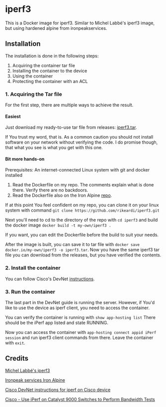 # iperf3

This is a Docker image for iperf3. Similar to Michel Labbé's iperf3 image, but using hardened alpine from ironpeakservices.

## Installation

The installation is done in the following steps:
1. Acquiring the container tar file
2. Installing the container to the device
3. Using the container
4. Protecting the container with an ACL

### 1. Acquiring the Tar file

For the first step, there are multiple ways to achieve the result.

#### Easiest

Just download my ready-to-use tar file from releases: [iperf3.tar](https://github.com/rikeardi/iperf3/releases/download/alpine-3.20.3_iperf3-3.17.1-r0/iperf3.tar).

If You trust my word, that is. As a common caution you should not install software on your network without verifying the code. I do promise though, that what you see is what you get with this one.

#### Bit more hands-on

Prerequisites:
An internet-connected Linux system with git and docker installed

1. Read the Dockerfile on my repo. The comments explain what is done there. Verify there are no backdoors.
2. Read the Dockerfile also on the Iron Alpine [repo](https://github.com/ironpeakservices/iron-alpine).

If at this point You feel confident on my repo, you can clone it on your linux system with command ```git clone https://github.com/rikeardi/iperf3.git```

Next you'll need to cd to the directory of the repo with ```cd iperf3``` and build the docker image ```docker build -t my-own/iperf3 .```

If you want, you can edit the Dockerfile before the build to suit your needs.

After the image is built, you can save it to tar file with ```docker save docker.io/my-own/iperf3 -o iperf3.tar```. Now you have the same iperf3 tar file you can download from the releases, but you have verified the contents.

### 2. Install the container

You can follow Cisco's DevNet [instructions](https://developer.cisco.com/docs/app-hosting/deploy-iperf3-performance-monitoring-application/).

### 3. Run the container

The last part in the DevNet guide is running the server. However, if You'd like to use the device as iperf client, you need to access the container.

You can verify the container is running with ```show app-hosting list```
There should be the iPerf app listed and state RUNNING.

Now you can access the container with ```app-hosting connect appid iPerf session``` and run iperf3 client commands from there. Leave the container with ```exit```.

## Credits
[Michel Labbé's iperf3](https://github.com/michellabbe/docker-iperf3)

[Ironpeak services Iron Alpine](https://github.com/ironpeakservices/iron-alpine)

[Cisco DevNet instructions for iperf on Cisco device](https://developer.cisco.com/docs/app-hosting/deploy-iperf3-performance-monitoring-application/)

[Cisco - Use iPerf on Catalyst 9000 Switches to Perform Bandwidth Tests](https://www.cisco.com/c/en/us/support/docs/switches/catalyst-9200-series-switches/220197-use-iperf-on-catalyst-9000-switches-to-p.html)

